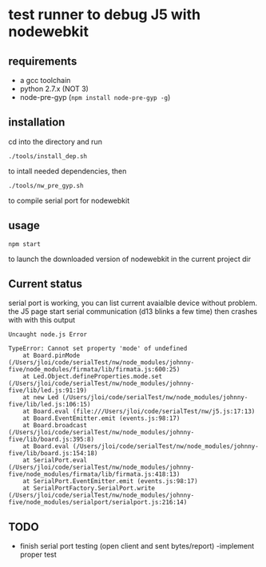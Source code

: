 # test runner to debug J5 with nodewebkit

## requirements

- a gcc toolchain
- python 2.7.x (NOT 3)
- node-pre-gyp (```npm install node-pre-gyp -g```)

## installation

cd into the directory and run 

```
./tools/install_dep.sh
```
to intall needed dependencies, then 
```
./tools/nw_pre_gyp.sh
```
to compile serial port for nodewebkit

## usage

```
npm start
```
to launch the downloaded version of nodewebkit in the current project dir

## Current status

serial port is working, you can list current avaialble device without problem.  
the J5 page start serial communication (d13 blinks a few time) then crashes with with this output 

```
Uncaught node.js Error 

TypeError: Cannot set property 'mode' of undefined
    at Board.pinMode (/Users/jloi/code/serialTest/nw/node_modules/johnny-five/node_modules/firmata/lib/firmata.js:600:25)
    at Led.Object.defineProperties.mode.set (/Users/jloi/code/serialTest/nw/node_modules/johnny-five/lib/led.js:91:19)
    at new Led (/Users/jloi/code/serialTest/nw/node_modules/johnny-five/lib/led.js:106:15)
    at Board.eval (file:///Users/jloi/code/serialTest/nw/j5.js:17:13)
    at Board.EventEmitter.emit (events.js:98:17)
    at Board.broadcast (/Users/jloi/code/serialTest/nw/node_modules/johnny-five/lib/board.js:395:8)
    at Board.eval (/Users/jloi/code/serialTest/nw/node_modules/johnny-five/lib/board.js:154:18)
    at SerialPort.eval (/Users/jloi/code/serialTest/nw/node_modules/johnny-five/node_modules/firmata/lib/firmata.js:418:13)
    at SerialPort.EventEmitter.emit (events.js:98:17)
    at SerialPortFactory.SerialPort.write (/Users/jloi/code/serialTest/nw/node_modules/johnny-five/node_modules/serialport/serialport.js:216:14)
```

## TODO 

- finish serial port testing (open client and sent bytes/report)
-implement proper test